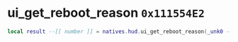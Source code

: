 # ui_get_reboot_reason `0x111554E2`

```lua
local result --[[ number ]] = natives.hud.ui_get_reboot_reason(_unk0 --[[ number ]])
```